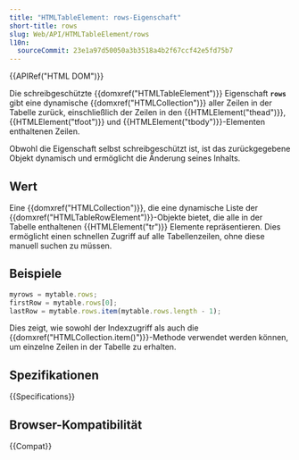 ```yaml
---
title: "HTMLTableElement: rows-Eigenschaft"
short-title: rows
slug: Web/API/HTMLTableElement/rows
l10n:
  sourceCommit: 23e1a97d50050a3b3518a4b2f67ccf42e5fd75b7
---
```


{{APIRef("HTML DOM")}}

Die schreibgeschützte {{domxref("HTMLTableElement")}}
Eigenschaft **`rows`** gibt eine dynamische
{{domxref("HTMLCollection")}} aller Zeilen in der Tabelle zurück, einschließlich der Zeilen
in den {{HTMLElement("thead")}}, {{HTMLElement("tfoot")}} und
{{HTMLElement("tbody")}}-Elementen enthaltenen Zeilen.

Obwohl die Eigenschaft selbst schreibgeschützt ist, ist das zurückgegebene Objekt dynamisch und ermöglicht die
Änderung seines Inhalts.

## Wert

Eine {{domxref("HTMLCollection")}}, die eine dynamische Liste der
{{domxref("HTMLTableRowElement")}}-Objekte bietet, die alle in der Tabelle enthaltenen {{HTMLElement("tr")}}
Elemente repräsentieren. Dies ermöglicht einen schnellen Zugriff auf alle Tabellenzeilen,
ohne diese manuell suchen zu müssen.

## Beispiele

```js
myrows = mytable.rows;
firstRow = mytable.rows[0];
lastRow = mytable.rows.item(mytable.rows.length - 1);
```

Dies zeigt, wie sowohl der Indexzugriff als auch die
{{domxref("HTMLCollection.item()")}}-Methode verwendet werden können, um einzelne Zeilen in der
Tabelle zu erhalten.

## Spezifikationen

{{Specifications}}

## Browser-Kompatibilität

{{Compat}}
